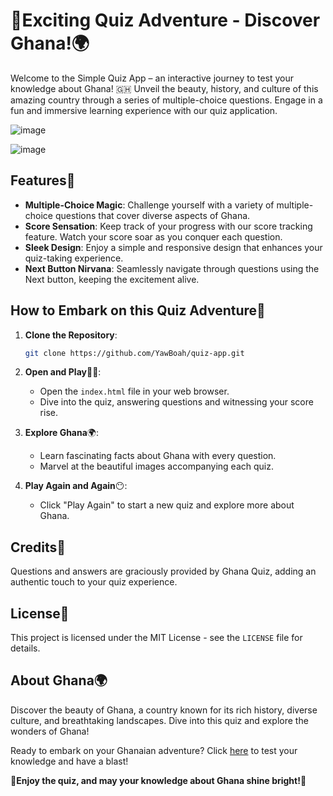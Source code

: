 # 🌟Exciting Quiz Adventure - Discover Ghana!🌍
Welcome to the Simple Quiz App – an interactive journey to test your knowledge about Ghana! 🇬🇭 Unveil the beauty, history, and culture of this amazing country through a series of multiple-choice questions. Engage in a fun and immersive learning experience with our quiz application.

![image](https://github.com/YawBoah/Quiz-App/assets/126890146/6f8de9e1-4024-4e27-bdf6-537e8c7a0880)

![image](https://github.com/YawBoah/Quiz-App/assets/126890146/dcef2516-b1ec-4988-ab7e-5e9c63fe643e)

## Features🚀
- **Multiple-Choice Magic**: Challenge yourself with a variety of multiple-choice questions that cover diverse aspects of Ghana.
- **Score Sensation**: Keep track of your progress with our score tracking feature. Watch your score soar as you conquer each question.
- **Sleek Design**: Enjoy a simple and responsive design that enhances your quiz-taking experience.
- **Next Button Nirvana**: Seamlessly navigate through questions using the Next button, keeping the excitement alive.

## How to Embark on this Quiz Adventure🧭
1. **Clone the Repository**:

   ```bash
   git clone https://github.com/YawBoah/quiz-app.git
   ```

2. **Open and Play**🏀🎯:
   - Open the `index.html` file in your web browser.
   - Dive into the quiz, answering questions and witnessing your score rise.

3. **Explore Ghana**🌍:
   - Learn fascinating facts about Ghana with every question.
   - Marvel at the beautiful images accompanying each quiz.

4. **Play Again and Again**😶:
   - Click "Play Again" to start a new quiz and explore more about Ghana.

## Credits🙌
Questions and answers are graciously provided by Ghana Quiz, adding an authentic touch to your quiz experience.

## License📜
This project is licensed under the MIT License - see the `LICENSE` file for details.

## About Ghana🌍
Discover the beauty of Ghana, a country known for its rich history, diverse culture, and breathtaking landscapes. Dive into this quiz and explore the wonders of Ghana!

Ready to embark on your Ghanaian adventure? Click [here](https://yawboah.github.io/Quiz-App/) to test your knowledge and have a blast!

🎉**Enjoy the quiz, and may your knowledge about Ghana shine bright!**🌟








